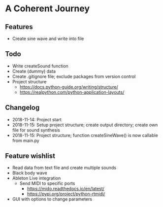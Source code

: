 # A Coherent Journey

## Features
* Create sine wave and write into file

## Todo
* Write createSound function
* Create (dummy) data
* Create .gitignore file; exclude packages from version control
* Project structure 
    * https://docs.python-guide.org/writing/structure/ 
    * https://realpython.com/python-application-layouts/

## Changelog
* 2018-11-14: Project start
* 2018-11-15: Setup project structure; create output directory; create own file for sound synthesis
* 2018-11-15: Project structure; function createSineWave() is now callable from main.py

## Feature wishlist
* Read data from text file and create multiple sounds
* Black body wave
* Ableton Live integration
    * Send MIDI to specific ports
        + https://mido.readthedocs.io/en/latest/
        + https://pypi.org/project/python-rtmidi/
* GUI with options to change parameters
